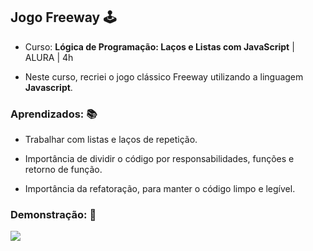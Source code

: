 ## Jogo Freeway 🕹

* Curso: **Lógica de Programação: Laços e Listas com JavaScript** | ALURA | 4h

* Neste curso, recriei o jogo clássico Freeway utilizando a linguagem **Javascript**. 

### Aprendizados: 📚

* Trabalhar com listas e laços de repetição.

* Importância de dividir o código por responsabilidades, funções e retorno de função.

* Importância da refatoração, para manter o código limpo e legível.

### Demonstração: 📝

![](https://github.com/marinabotton/alura_jogo_freeway/blob/265f06ffe0d77dd8adfd3230b7de1d3c579b797b/jogo.freeway.gif)
